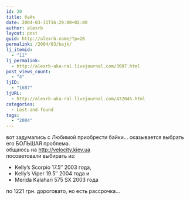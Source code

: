 ```yaml
---
id: 20
title: байк
date: 2004-03-31T16:29:00+02:00
author: alexrb
layout: post
guid: http://alexrb.name/?p=20
permalink: /2004/03/bajk/
lj_itemid:
  - "11"
lj_permalink:
  - http://alexrb-aka-ral.livejournal.com/3007.html
post_views_count:
  - "4"
ljID:
  - "1687"
ljURL:
  - http://alexrb-aka-ral.livejournal.com/432045.html
categories:
  - Lost-and-found
tags:
  - "2004"
---
```

вот задумались с Любимой приобрести байки&#8230; оказывается выбрать его БОЛЬШАЯ проблема.  
общаюсь на http://velocity.kiev.ua  
посоветовали выбирать из:

  * Kelly&#8217;s Scorpio 17.5&#8243; 2003 года,&nbsp; 
  * Kelly&#8217;s Viper 19.5&#8243; 2004 года и&nbsp; 
  * Merida Kalahari 575 SX 2003 года&nbsp; 

по 1221 грн. дороговато, но есть рассрочка&#8230;
